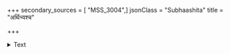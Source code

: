 +++
secondary_sources = [ "MSS_3004",]
jsonClass = "Subhaashita"
title = "अर्थिभ्यश्च"

+++

<details><summary>Text</summary>

अर्थिभ्यश्च द्विषद्भ्यश्च वैमुख्यं यस्य नास्त्यसौ।  
महोदारः सदा शान्तः कृतज्ञः कोऽपि दुर्लभः॥
</details>
